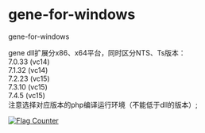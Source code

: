 # gene-for-windows
gene-for-windows  

gene dll扩展分x86、x64平台，同时区分NTS、Ts版本：  
7.0.33 (vc14)   
7.1.32 (vc14)   
7.2.23 (vc15)    
7.3.10 (vc15)  
7.4.5 (vc15)   
注意选择对应版本的php编译运行环境（不能低于dll的版本）;   
  
<a href="https://info.flagcounter.com/AEYx"><img src="https://s11.flagcounter.com/count2/AEYx/bg_FFFFFF/txt_000000/border_CCCCCC/columns_2/maxflags_10/viewers_0/labels_1/pageviews_1/flags_0/percent_0/" alt="Flag Counter" border="0"></a>
